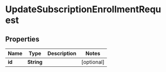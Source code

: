 

# UpdateSubscriptionEnrollmentRequest


## Properties

| Name | Type | Description | Notes |
|------------ | ------------- | ------------- | -------------|
|**id** | **String** |  |  [optional] |



